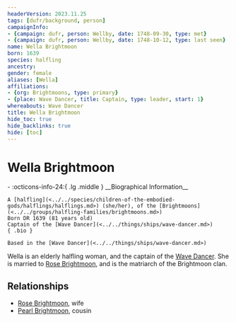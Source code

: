 ```yaml
---
headerVersion: 2023.11.25
tags: [dufr/background, person]
campaignInfo:
- {campaign: dufr, person: Wellby, date: 1748-09-30, type: met}
- {campaign: dufr, person: Wellby, date: 1748-10-12, type: last seen}
name: Wella Brightmoon
born: 1639
species: halfling
ancestry:
gender: female
aliases: [Wella]
affiliations:
- {org: Brightmoons, type: primary}
- {place: Wave Dancer, title: Captain, type: leader, start: 1}
whereabouts: Wave Dancer
title: Wella Brightmoon
hide_toc: true
hide_backlinks: true
hide: [toc]
---
```

# Wella Brightmoon
<div class="grid cards ext-narrow-margin ext-one-column" markdown>
- :octicons-info-24:{ .lg .middle } __Biographical Information__

    A [halfling](<../../species/children-of-the-embodied-gods/halflings/halflings.md>) (she/her), of the [Brightmoons](<../../groups/halfling-families/brightmoons.md>)  
    Born DR 1639 (81 years old)  
    Captain of the [Wave Dancer](<../../things/ships/wave-dancer.md>)  
    { .bio }

    Based in the [Wave Dancer](<../../things/ships/wave-dancer.md>)
</div>




Wella is an elderly halfling woman, and the captain of the [Wave Dancer](<../../things/ships/wave-dancer.md>). She is married to [Rose Brightmoon](<./rose-brightmoon.md>), and is the matriarch of the Brightmoon clan. 

## Relationships
- [Rose Brightmoon](<./rose-brightmoon.md>), wife
- [Pearl Brightmoon](<./pearl-brightmoon.md>), cousin